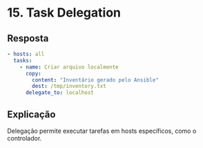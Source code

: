 # 15. Task Delegation

## Resposta
```yaml
- hosts: all
  tasks:
    - name: Criar arquivo localmente
      copy:
        content: "Inventário gerado pelo Ansible"
        dest: /tmp/inventory.txt
      delegate_to: localhost
```

## Explicação
Delegação permite executar tarefas em hosts específicos, como o controlador.
